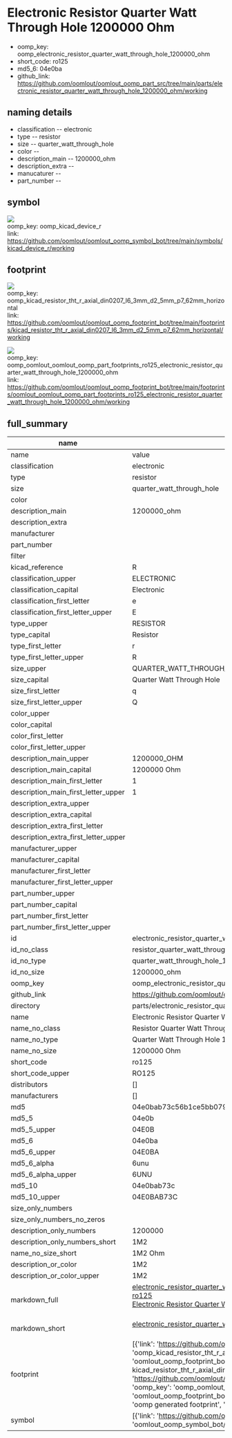 # Electronic Resistor Quarter Watt Through Hole 1200000 Ohm

  
* oomp_key: oomp_electronic_resistor_quarter_watt_through_hole_1200000_ohm 
* short_code: ro125
* md5_6: 04e0ba  
* github_link: https://github.com/oomlout/oomlout_oomp_part_src/tree/main/parts/electronic_resistor_quarter_watt_through_hole_1200000_ohm/working  
## naming details
* classification -- electronic
* type -- resistor
* size -- quarter_watt_through_hole
* color -- 
* description_main -- 1200000_ohm
* description_extra -- 
* manucaturer -- 
* part_number -- 



## symbol

![](symbol/{index}/working/working_600.png)  
oomp_key: oomp_kicad_device_r  
link: https://github.com/oomlout/oomlout_oomp_symbol_bot/tree/main/symbols/kicad_device_r/working  

## footprint

![](footprint/{index}/working/working_600.png)  
oomp_key: oomp_kicad_resistor_tht_r_axial_din0207_l6_3mm_d2_5mm_p7_62mm_horizontal  
link: https://github.com/oomlout/oomlout_oomp_footprint_bot/tree/main/footprints/kicad_resistor_tht_r_axial_din0207_l6_3mm_d2_5mm_p7_62mm_horizontal/working  

![](footprint/{index}/working/working_600.png)  
oomp_key: oomp_oomlout_oomlout_oomp_part_footprints_ro125_electronic_resistor_quarter_watt_through_hole_1200000_ohm  
link: https://github.com/oomlout/oomlout_oomp_footprint_bot/tree/main/footprints/oomlout_oomlout_oomp_part_footprints_ro125_electronic_resistor_quarter_watt_through_hole_1200000_ohm/working  

## full_summary
| name | value | 
| --- | --- | 
| name | value | 
| classification | electronic | 
| type | resistor | 
| size | quarter_watt_through_hole | 
| color |  | 
| description_main | 1200000_ohm | 
| description_extra |  | 
| manufacturer |  | 
| part_number |  | 
| filter |  | 
| kicad_reference | R | 
| classification_upper | ELECTRONIC | 
| classification_capital | Electronic | 
| classification_first_letter | e | 
| classification_first_letter_upper | E | 
| type_upper | RESISTOR | 
| type_capital | Resistor | 
| type_first_letter | r | 
| type_first_letter_upper | R | 
| size_upper | QUARTER_WATT_THROUGH_HOLE | 
| size_capital | Quarter Watt Through Hole | 
| size_first_letter | q | 
| size_first_letter_upper | Q | 
| color_upper |  | 
| color_capital |  | 
| color_first_letter |  | 
| color_first_letter_upper |  | 
| description_main_upper | 1200000_OHM | 
| description_main_capital | 1200000 Ohm | 
| description_main_first_letter | 1 | 
| description_main_first_letter_upper | 1 | 
| description_extra_upper |  | 
| description_extra_capital |  | 
| description_extra_first_letter |  | 
| description_extra_first_letter_upper |  | 
| manufacturer_upper |  | 
| manufacturer_capital |  | 
| manufacturer_first_letter |  | 
| manufacturer_first_letter_upper |  | 
| part_number_upper |  | 
| part_number_capital |  | 
| part_number_first_letter |  | 
| part_number_first_letter_upper |  | 
| id | electronic_resistor_quarter_watt_through_hole_1200000_ohm | 
| id_no_class | resistor_quarter_watt_through_hole_1200000_ohm | 
| id_no_type | quarter_watt_through_hole_1200000_ohm | 
| id_no_size | 1200000_ohm | 
| oomp_key | oomp_electronic_resistor_quarter_watt_through_hole_1200000_ohm | 
| github_link | https://github.com/oomlout/oomlout_oomp_part_src/tree/main/parts/electronic_resistor_quarter_watt_through_hole_1200000_ohm/working | 
| directory | parts/electronic_resistor_quarter_watt_through_hole_1200000_ohm | 
| name | Electronic Resistor Quarter Watt Through Hole 1200000 Ohm | 
| name_no_class | Resistor Quarter Watt Through Hole 1200000 Ohm | 
| name_no_type | Quarter Watt Through Hole 1200000 Ohm | 
| name_no_size | 1200000 Ohm | 
| short_code | ro125 | 
| short_code_upper | RO125 | 
| distributors | [] | 
| manufacturers | [] | 
| md5 | 04e0bab73c56b1ce5bb079cfe30fdb32 | 
| md5_5 | 04e0b | 
| md5_5_upper | 04E0B | 
| md5_6 | 04e0ba | 
| md5_6_upper | 04E0BA | 
| md5_6_alpha | 6unu | 
| md5_6_alpha_upper | 6UNU | 
| md5_10 | 04e0bab73c | 
| md5_10_upper | 04E0BAB73C | 
| size_only_numbers |  | 
| size_only_numbers_no_zeros |  | 
| description_only_numbers | 1200000 | 
| description_only_numbers_short | 1M2 | 
| name_no_size_short | 1M2 Ohm | 
| description_or_color | 1M2 | 
| description_or_color_upper | 1M2 | 
| markdown_full | [electronic_resistor_quarter_watt_through_hole_1200000_ohm](https://github.com/oomlout/oomlout_oomp_part_src/tree/main/parts/electronic_resistor_quarter_watt_through_hole_1200000_ohm/working)<br>[ro125](https://github.com/oomlout/oomlout_oomp_part_src/tree/main/parts/electronic_resistor_quarter_watt_through_hole_1200000_ohm/working)<br>[Electronic Resistor Quarter Watt Through Hole 1200000 Ohm](https://github.com/oomlout/oomlout_oomp_part_src/tree/main/parts/electronic_resistor_quarter_watt_through_hole_1200000_ohm/working)<br><br> | 
| markdown_short | [electronic_resistor_quarter_watt_through_hole_1200000_ohm](https://github.com/oomlout/oomlout_oomp_part_src/tree/main/parts/electronic_resistor_quarter_watt_through_hole_1200000_ohm/working)<br><br> | 
| footprint | [{'link': 'https://github.com/oomlout/oomlout_oomp_footprint_bot/tree/main/foootprntss/kicad_resistor_tht_r_axial_din0207_l6_3mm_d2_5mm_p7_62mm_horizontal', 'oomp_key': 'oomp_kicad_resistor_tht_r_axial_din0207_l6_3mm_d2_5mm_p7_62mm_horizontal', 'directory': 'oomlout_oomp_footprint_bot/footprints/kicad_resistor_tht_r_axial_din0207_l6_3mm_d2_5mm_p7_62mm_horizontal//working/working.kicad_mod', 'note': 'source footprint kicad_resistor_tht_r_axial_din0207_l6_3mm_d2_5mm_p7_62mm_horizontal', 'index': 0}, {'link': 'https://github.com/oomlout/oomlout_oomp_footprint_bot/tree/main/foootprntss/oomlout_oomlout_oomp_part_footprints_ro125_electronic_resistor_quarter_watt_through_hole_1200000_ohm', 'oomp_key': 'oomp_oomlout_oomlout_oomp_part_footprints_ro125_electronic_resistor_quarter_watt_through_hole_1200000_ohm', 'directory': 'oomlout_oomp_footprint_bot/footprints/oomlout_oomlout_oomp_part_footprints_ro125_electronic_resistor_quarter_watt_through_hole_1200000_ohm//working/working.kicad_mod', 'note': 'oomp generated footprint', 'index': 1}] | 
| symbol | [{'link': 'https://github.com/oomlout/oomlout_oomp_symbol_bot/tree/main/symbols/kicad_device_r', 'oomp_key': 'oomp_kicad_device_r', 'directory': 'oomlout_oomp_symbol_bot/symbols/kicad_device_r//working/working.kicad_sym', 'index': 0}] | 
